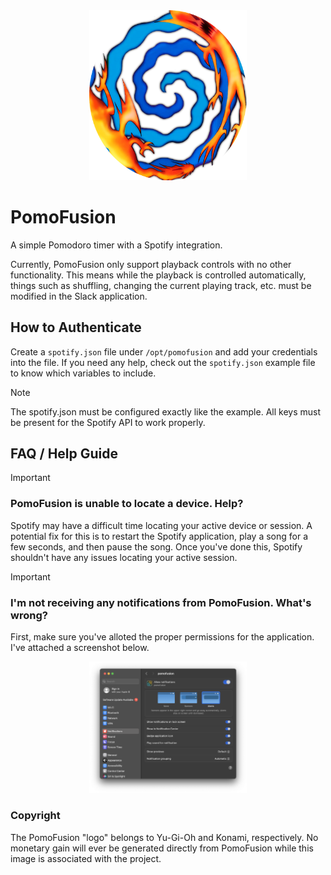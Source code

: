 <div align="center"><img src="assets/icon.png" width="50%"></div>

# PomoFusion

A simple Pomodoro timer with a Spotify integration.

Currently, PomoFusion only support playback controls with no other functionality. This means while the playback is controlled automatically, things such as shuffling, changing the current playing track, etc. must be modified in the Slack application.

## How to Authenticate

Create a `spotify.json` file under `/opt/pomofusion` and add your credentials into the file. If you need any help, check out the `spotify.json` example file to know which variables to include.

> [!NOTE]
> The spotify.json must be configured exactly like the example. All keys must be present for the Spotify API to work properly.

## FAQ / Help Guide

> [!IMPORTANT]
>
> ### PomoFusion is unable to locate a device. Help?
>
> Spotify may have a difficult time locating your active device or session. A potential fix for this is to restart the Spotify application, play a song for a few seconds, and then pause the song. Once you've done this, Spotify shouldn't have any issues locating your active session.

> [!IMPORTANT]
>
> ### I'm not receiving any notifications from PomoFusion. What's wrong?
>
> First, make sure you've alloted the proper permissions for the application. I've attached a screenshot below.
>
> <div align="center"><img src="assets/macos_notifications_example.png" width="50%"></div>

### Copyright

The PomoFusion "logo" belongs to Yu-Gi-Oh and Konami, respectively. No monetary gain will ever be generated directly from PomoFusion while this image is associated with the project.
